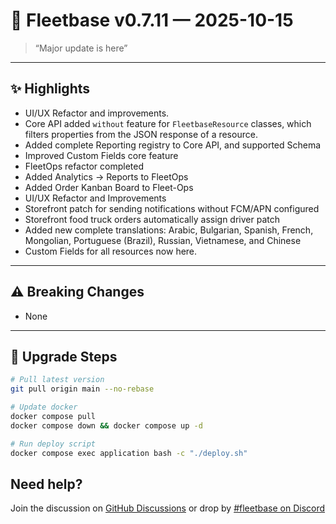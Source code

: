 # 🚀 Fleetbase v0.7.11 — 2025-10-15

> “Major update is here”

---

## ✨ Highlights
- UI/UX Refactor and improvements.
- Core API added `without` feature for `FleetbaseResource` classes, which filters properties from the JSON response of a resource.
- Added complete Reporting registry to Core API, and supported Schema
- Improved Custom Fields core feature
- FleetOps refactor completed
- Added Analytics -> Reports to FleetOps
- Added Order Kanban Board to Fleet-Ops
- UI/UX Refactor and Improvements
- Storefront patch for sending notifications without FCM/APN configured
- Storefront food truck orders automatically assign driver patch
- Added new complete translations: Arabic, Bulgarian, Spanish, French, Mongolian, Portuguese (Brazil), Russian, Vietnamese, and Chinese
- Custom Fields for all resources now here.

---

## ⚠️ Breaking Changes
- None

---

## 🔧 Upgrade Steps
```bash
# Pull latest version
git pull origin main --no-rebase

# Update docker
docker compose pull
docker compose down && docker compose up -d

# Run deploy script
docker compose exec application bash -c "./deploy.sh"
```

## Need help? 
Join the discussion on [GitHub Discussions](https://github.com/fleetbase/fleetbase/discussions) or drop by [#fleetbase on Discord](https://discord.com/invite/HnTqQ6zAVn)